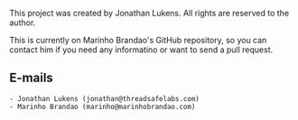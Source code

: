This project was created by Jonathan Lukens. All rights are reserved to the author.

This is currently on Marinho Brandao's GitHub repository, so you can contact him
if you need any informatino or want to send a pull request.

## E-mails

    - Jonathan Lukens (jonathan@threadsafelabs.com)
    - Marinho Brandao (marinho@marinhobrandao.com)
